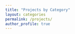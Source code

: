 ```yaml
---
title: "Projects by Category"
layout: categories
permalink: /projects/
author_profile: true
---
```


